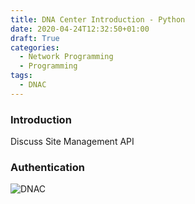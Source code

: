 ```yaml
---
title: DNA Center Introduction - Python
date: 2020-04-24T12:32:50+01:00
draft: True
categories:
  - Network Programming
  - Programming
tags:
  - DNAC
---
```

### Introduction
Discuss Site Management API

### Authentication
![DNAC](/images/2020-04-20-1.png)
